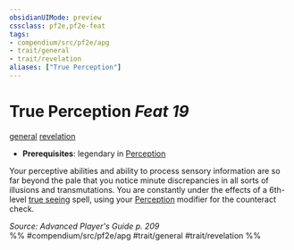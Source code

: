 ```yaml
---
obsidianUIMode: preview
cssclass: pf2e,pf2e-feat
tags:
- compendium/src/pf2e/apg
- trait/general
- trait/revelation
aliases: ["True Perception"]
---
```

# True Perception  *Feat 19*  
[general](rules/traits/general.md)  [revelation](rules/traits/revelation.md)  

- **Prerequisites**: legendary in [Perception](compendium/skills.md#Perception)

Your perceptive abilities and ability to process sensory information are so far beyond the pale that you notice minute discrepancies in all sorts of illusions and transmutations. You are constantly under the effects of a 6th-level [true seeing](compendium/spells/true-seeing.md) spell, using your [Perception](compendium/skills.md#Perception) modifier for the counteract check.

*Source: Advanced Player's Guide p. 209*  
%% #compendium/src/pf2e/apg #trait/general #trait/revelation %%